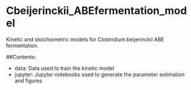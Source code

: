 # Cbeijerinckii_ABEfermentation_model

Kinetic and stoichiometric models for Clostridium beijerinckii ABE fermentation.

##Contents:

- data: Data used to train the kinetic model
- jupyter: Jupyter notebooks used to generate the parameter estimation and figures
